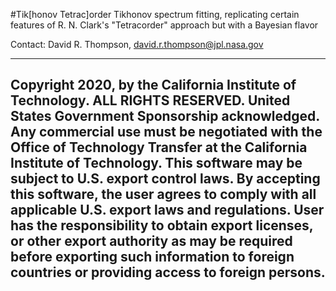 #Tik[honov Tetrac]order
Tikhonov spectrum fitting, replicating certain features of R. N. Clark's "Tetracorder" approach but with a Bayesian flavor

Contact: David R. Thompson, david.r.thompson@jpl.nasa.gov

------------------------------------------------
Copyright 2020, by the California Institute of Technology. ALL RIGHTS RESERVED. United States Government Sponsorship acknowledged. Any commercial use must be negotiated with the Office of Technology Transfer at the California Institute of Technology. This software may be subject to U.S. export control laws. By accepting this software, the user agrees to comply with all applicable U.S. export laws and regulations. User has the responsibility to obtain export licenses, or other export authority as may be required before exporting such information to foreign countries or providing access to foreign persons.
------------------------------------------------
